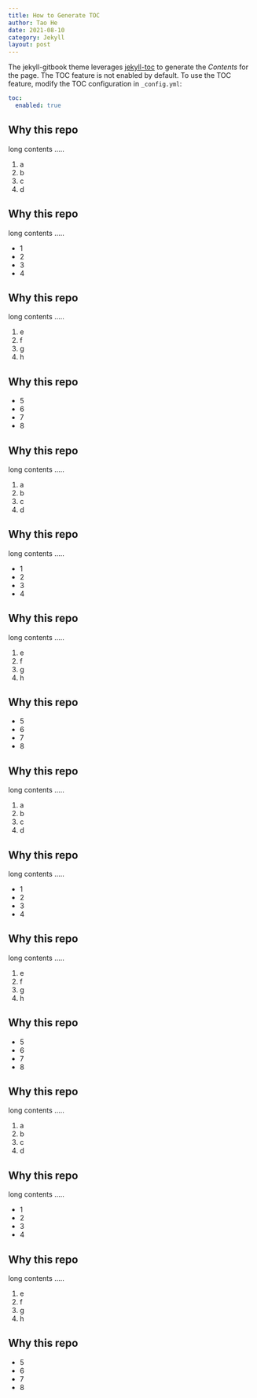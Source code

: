 ```yaml
---
title: How to Generate TOC
author: Tao He
date: 2021-08-10
category: Jekyll
layout: post
---
```


The jekyll-gitbook theme leverages [jekyll-toc][1] to generate the _Contents_ for the page.
The TOC feature is not enabled by default. To use the TOC feature, modify the TOC
configuration in `_config.yml`:

```yaml
toc:
  enabled: true
```

## Why this repo

long contents .....

1. a
2. b
3. c
4. d

## Why this repo

long contents .....

- 1
- 2
- 3
- 4

## Why this repo

long contents .....

1. e
2. f
3. g
4. h

## Why this repo

- 5
- 6
- 7
- 8

## Why this repo

long contents .....

1. a
2. b
3. c
4. d

## Why this repo

long contents .....

- 1
- 2
- 3
- 4

## Why this repo

long contents .....

1. e
2. f
3. g
4. h

## Why this repo

- 5
- 6
- 7
- 8

## Why this repo

long contents .....

1. a
2. b
3. c
4. d

## Why this repo

long contents .....

- 1
- 2
- 3
- 4

## Why this repo

long contents .....

1. e
2. f
3. g
4. h

## Why this repo

- 5
- 6
- 7
- 8

## Why this repo

long contents .....

1. a
2. b
3. c
4. d

## Why this repo

long contents .....

- 1
- 2
- 3
- 4

## Why this repo

long contents .....

1. e
2. f
3. g
4. h

## Why this repo

- 5
- 6
- 7
- 8

[1]: https://github.com/allejo/jekyll-toc
